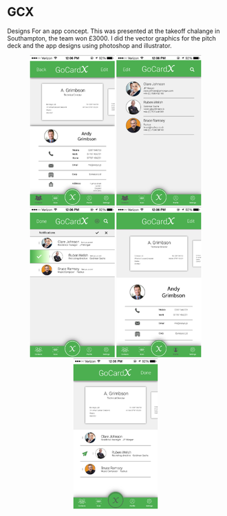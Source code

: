 # GCX
Designs For an app concept. This was presented at the takeoff chalange in Southampton, the team won £3000. I did the vector graphics for the pitch deck and the app designs using photoshop and illustrator.

<p align="center">
  <img src = "/Outputs/Contact_view.png" wigth="150" height="350"> 
  <img src = "/Outputs/Contacts_screen.png" wigth="150" height="350"> 
  <img src = "/Outputs/notifications_selected.png" wigth="150" height="350"> 
  <img src = "/Outputs/Profile_selected.png" wigth="150" height="350"> 
  <img src = "/Outputs/Sendcard_select.png" wigth="150" height="350"> 
</p>

